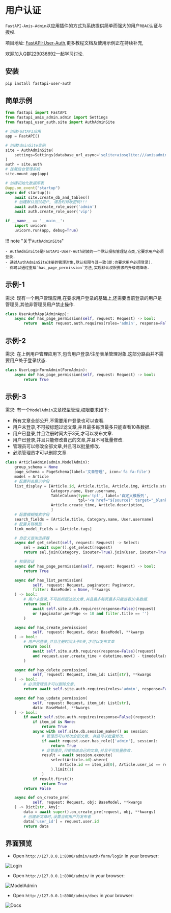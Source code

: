 # 用户认证

`FastAPI-Amis-Admin`以应用插件的方式为系统提供简单而强大的用户`RBAC`认证与授权.

项目地址: [FastAPI-User-Auth](https://github.com/amisadmin/fastapi_user_auth),更多教程文档及使用示例正在持续补充,

欢迎加入Q群[229036692](https://jq.qq.com/?_wv=1027&k=U4Dv6x8W)一起学习讨论.

## 安装

```bash
pip install fastapi-user-auth
```

## 简单示例

```python linenums="1" hl_lines="3 9 10 11 14"
from fastapi import FastAPI
from fastapi_amis_admin.admin import Settings
from fastapi_user_auth.site import AuthAdminSite

# 创建FastAPI应用
app = FastAPI()

# 创建AdminSite实例
site = AuthAdminSite(
    settings=Settings(database_url_async='sqlite+aiosqlite:///amisadmin.db')
)
auth = site.auth
# 挂载后台管理系统
site.mount_app(app)

# 创建初始化数据库表
@app.on_event("startup")
async def startup():
    await site.create_db_and_tables()
    # 创建默认测试用户, 请及时修改密码!!!
    await auth.create_role_user('admin')
    await auth.create_role_user('vip')

if __name__ == '__main__':
    import uvicorn
    uvicorn.run(app, debug=True)
```

!!! note "关于`AuthAdminSite`"

	- AuthAdminSite是FastAPI-User-Auth封装的一个默认授权管理站点类,它要求用户必须登录.
	- 通过AuthAdminSite注册的管理对象,默认权限与其一致(即:也要求用户必须登录).
	- 你可以通过重载`has_page_permission`方法,实现默认权限要求的升级或降级.

## 示例-1

需求: 现有一个用户管理应用,在要求用户登录的基础上,还需要当前登录的用户是管理员,其他非管理员用户禁止操作.

```python hl_lines="4"
class UserAuthApp(AdminApp):
    async def has_page_permission(self, request: Request) -> bool:
        return  await request.auth.requires(roles='admin', response=False)(request)
```

## 示例-2

需求: 在上例用户管理应用下,包含用户登录/注册表单管理对象,这部分路由并不需要用户处于登录状态.

```python  hl_lines="3"
class UserLoginFormAdmin(FormAdmin):
    async def has_page_permission(self, request: Request) -> bool:
        return True
```

## 示例-3

需求: 有一个`ModelAdmin`文章模型管理,权限要求如下:

- 所有文章全部公开,不需要用户登录也可以查看.
- 用户未登录,不可按标题过滤文章,并且最多每页最多只能查看10条数据.
- 用户已登录,并且注册时间大于3天,才可以发布文章.
- 用户已登录,并且只能修改自己的文章,并且不可批量修改.
- 管理员可以修改全部文章,并且可以批量修改.
- 必须管理员才可以删除文章.

```python linenums="1" hl_lines="32 33 41 42 49 60 65"
class ArticleAdmin(admin.ModelAdmin):
    group_schema = None
    page_schema = PageSchema(label='文章管理', icon='fa fa-file')
    model = Article
    # 配置列表展示字段
    list_display = [Article.id, Article.title, Article.img, Article.status,
                    Category.name, User.username,
                    TableColumn(type='tpl', label='自定义模板列',
                                tpl='<a href="${source}" target="_blank">ID:${id},Title:${title}</a>'),
                    Article.create_time, Article.description,
                    ]
    # 配置模糊搜索字段
    search_fields = [Article.title, Category.name, User.username]
    # 配置关联模型
    link_model_fields = [Article.tags]

    # 自定义查询选择器
    async def get_select(self, request: Request) -> Select:
        sel = await super().get_select(request)
        return sel.join(Category, isouter=True).join(User, isouter=True)

    # 权限验证
    async def has_page_permission(self, request: Request) -> bool:
        return True

    async def has_list_permission(
            self, request: Request, paginator: Paginator,
            filter: BaseModel = None, **kwargs
    ) -> bool:
        # 用户未登录,不可按标题过滤文章,并且最多每页最多只能查看10条数据.
        return bool(
            await self.site.auth.requires(response=False)(request)
            or (paginator.perPage <= 10 and filter.title == '')
        )

    async def has_create_permission(
            self, request: Request, data: BaseModel, **kwargs
    ) -> bool:
        # 用户已登录,并且注册时间大于3天,才可以发布文章
        return bool(
            await self.site.auth.requires(response=False)(request)
            and request.user.create_time < datetime.now() - timedelta(days=3)
        )

    async def has_delete_permission(
            self, request: Request, item_id: List[str], **kwargs
    ) -> bool:
        # 必须管理员才可以删除文章.
        return await self.site.auth.requires(roles='admin', response=False)(request)

    async def has_update_permission(
            self, request: Request, item_id: List[str], 
        	data: BaseModel, **kwargs
    ) -> bool:
        if await self.site.auth.requires(response=False)(request):
            if item_id is None:
                return True
            async with self.site.db.session_maker() as session:
                # 管理员可以修改全部文章, 并且可以批量修改.
                if await request.user.has_role(['admin'], session):
                    return True
                # 非管理员,只能修改自己的文章,并且不可批量修改.
                result = await session.execute(
                    select(Article.id).where(
                        Article.id == item_id[0], Article.user_id == request.user.id
                    ).limit(1)
                )
            if result.first():
                return True
        return False

    async def on_create_pre(
            self, request: Request, obj: BaseModel, **kwargs
    ) -> Dict[str, Any]:
        data = await super().on_create_pre(request, obj, **kwargs)
        # 创建新文章时,设置当前用户为发布者
        data['user_id'] = request.user.id
        return data
```

## 界面预览

- Open `http://127.0.0.1:8000/admin/auth/form/login` in your browser:

![Login](https://s2.loli.net/2022/03/20/SZy6sjaVlBT8gin.png)

- Open `http://127.0.0.1:8000/admin/` in your browser:

![ModelAdmin](https://s2.loli.net/2022/03/20/ItgFYGUONm1jCz5.png)

- Open `http://127.0.0.1:8000/admin/docs` in your browser:

![Docs](https://s2.loli.net/2022/03/20/1GcCiPdmXayxrbH.png)

